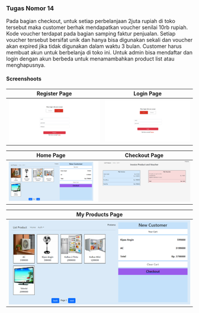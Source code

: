 ### Tugas Nomor 14
Pada bagian checkout, untuk setiap perbelanjaan 2juta rupiah di toko tersebut maka customer berhak mendapatkan voucher senilai 10rb rupiah. Kode voucher terdapat pada bagian samping faktur penjualan. Setiap voucher tersebut bersifat unik dan hanya bisa digunakan sekali dan voucher akan expired jika tidak digunakan dalam waktu 3 bulan. Customer harus membuat akun untuk berbelanja di toko ini.
Untuk admin bisa mendaftar dan login dengan akun berbeda untuk menamambahkan product list atau menghapusnya.

#### Screenshoots

| Register Page | Login Page |
| ------------- | ------------- |
| ![Register](https://raw.githubusercontent.com/Lidiya135/Voucher/main/client/public/ss/regis.png "Register Page") | ![Login](https://raw.githubusercontent.com/Lidiya135/Voucher/main/client/public/ss/login.png "Login Page")|

|Home Page | Checkout Page |
| ------------- | ------------- |
| ![Home](https://raw.githubusercontent.com/Lidiya135/Voucher/main/client/public/ss/home.png "Home Page") | ![Checkout](https://raw.githubusercontent.com/Lidiya135/Voucher/main/client/public/ss/checkout.png "Checkout")|

|My Products Page |
| ------------- |
| ![My Products](https://github.com/Lidiya135/Voucher/blob/main/client/public/ss/home.png "My Products") | 

